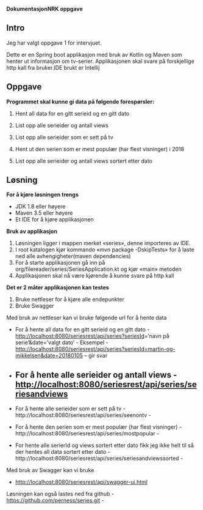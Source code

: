 **DokumentasjonNRK oppgave**

## Intro

Jeg har valgt oppgave 1 for
intervjuet.

Dette er en Spring boot
applikasjon med bruk av Kotlin og
Maven som henter ut informasjon om
tv-serier. Applikasjonen skal svare på
forskjellige http kall fra bruker.IDE
brukt er Intellij

## Oppgave

**Programmet skal kunne gi
data på følgende forespørsler:**

1) Hent all data for en gitt
serieid og en gitt dato

2) List opp alle serieider og
antall views

3) List opp alle serieider som
er sett på tv

4) Hent ut den serien som er
mest populær (har flest visninger) i 2018

5) List opp alle serieider og
antall views sortert etter dato

## Løsning

**For
å kjøre løsningen trengs**

- JDK 1.8 eller høyere 
- Maven 3.5 eller høyere 
- Et IDE for å kjøre
	applikasjonen 

**Bruk av applikasjon**

1. Løsningen ligger i
	mappen merket «series», denne importeres av IDE.  
2. I root katalogen kjør
	kommando «mvn package -DskipTests» for å laste ned alle
	avhengigheter(maven dependencies) 
3. For å starte
	applikasjonen gå inn på org/filereader/series/SeriesApplication.kt
	og kjør «main» metoden 
4. Applikasjonen skal nå
	være kjørende å kunne svare på http kall 

**Det er 2 måter
applikasjonen kan testes**

1. Bruke nettleser for å
	kjøre alle endepunkter 
2. Bruke Swagger 

Med bruk av nettleser kan vi
bruke følgende url for å hente data

- For å hente
	all data for en gitt serieid og en gitt dato - [http://localhost:8080/seriesrest/api/series?](http://localhost:8080/seriesrest/api/series?seriesId)[seriesId](http://localhost:8080/seriesrest/api/series?seriesId)=’navn
	på serie’&date=’valgt dato’ - Eksempel -
	[http://localhost:8080/seriesrest/api/series?seriesId=martin-og-mikkelsen&date=20180105](http://localhost:8080/seriesrest/api/series?seriesId=martin-og-mikkelsen&date=20180105)
	– gir svar  

- For å hente alle
	serieider og antall views -
	[http://localhost:8080/seriesrest/api/series/seriesandviews](http://localhost:8080/seriesrest/api/series/seriesandviews)
	- 
- For
	å hente alle
	serieider som er sett på tv -
	http://localhost:8080/seriesrest/api/series/seenontv - 
- For
	å hente den
	serien som er mest populær (har flest visninger) -
	http://localhost:8080/seriesrest/api/series/mostpopular - 
- For
	hente alle serierId og views sortert etter dato fikk jeg ikke helt
	til så der hentes all data sortert etter dato -
	http://localhost:8080/seriesrest/api/series/seriesandviewssorted - 

Med bruk av Swagger kan vi
bruke

- [http://localhost:8080/seriesrest/api/swagger-ui.html](http://localhost:8080/seriesrest/api/swagger-ui.html) 

Løsningen kan også lastes
ned fra github - https://github.com/perness/series.git -

